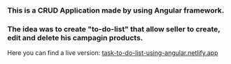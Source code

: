 ### This is a CRUD Application made by using Angular framework.
### The idea was to create "to-do-list" that allow seller to create, edit and delete his campagin products.

Here you can find a live version:
[task-to-do-list-using-angular.netlify.app](task-to-do-list-using-angular.netlify.app)
